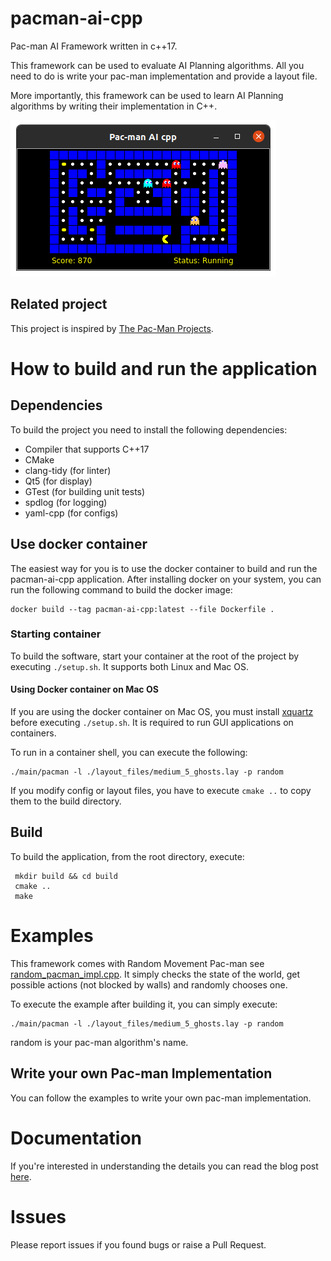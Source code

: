 # pacman-ai-cpp
Pac-man AI Framework written in c++17.

This framework can be used to evaluate AI Planning algorithms. All you need to do is write your pac-man implementation and provide a layout file.

More importantly, this framework can be used to learn AI Planning algorithms by writing their implementation in C++.

![pacman-ai-cpp](main/resources/pacman_screenshot.png)

## Related project
This project is inspired by [The Pac-Man Projects](http://ai.berkeley.edu/project_overview.html).

# How to build and run the application
## Dependencies
To build the project you need to install the following dependencies:
* Compiler that supports C++17
* CMake
* clang-tidy (for linter)
* Qt5 (for display)
* GTest (for building unit tests)
* spdlog (for logging)
* yaml-cpp (for configs)

## Use docker container
The easiest way for you is to use the docker container to build and run the pacman-ai-cpp application.
After installing docker on your system, you can run the following command to build the docker image:

    docker build --tag pacman-ai-cpp:latest --file Dockerfile . 

### Starting container
To build the software, start your container at the root of the project by executing ```./setup.sh```.
It supports both Linux and Mac OS.

#### Using Docker container on Mac OS
If you are using the docker container on Mac OS, you must install [xquartz](https://www.xquartz.org/) before executing ```./setup.sh```. It is required to run GUI applications on containers.

To run in a container shell, you can execute the following:

    ./main/pacman -l ./layout_files/medium_5_ghosts.lay -p random

If you modify config or layout files, you have to execute ```cmake ..``` to copy them to the build directory.


## Build
To build the application, from the root directory, execute:

     mkdir build && cd build
     cmake ..
     make

# Examples
This framework comes with Random Movement Pac-man see [random_pacman_impl.cpp](agent/random_pacman_impl.cpp). It simply checks the state of the world, get possible actions (not blocked by walls) and randomly chooses one.

To execute the example after building it, you can simply execute:

    ./main/pacman -l ./layout_files/medium_5_ghosts.lay -p random

random is your pac-man algorithm's name.

## Write your own Pac-man Implementation
You can follow the examples to write your own pac-man implementation.

# Documentation
If you're interested in understanding the details you can read the blog post [here]().

# Issues
Please report issues if you found bugs or raise a Pull Request.